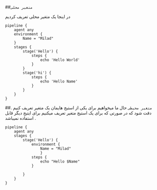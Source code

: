 ##`متغیر محلی`

در اینجا یک متغیر محلی تعریف کردیم


```
pipeline {
    agent any
    environment {
        Name = "Milad"
    }
    stages {
        stage('Hello') {
            steps {
                echo 'Hello World'
            }
        }
        stage('hi') {
            steps {
                echo 'Hello Name'
            }
        }
    }
}
```

##`متغیر محیطی`
حال ما میخواهیم برای یکی از استیج هایمان یک متغیر تعریف کنیم . دقت شود که در صورتی که برای یک استیج متغیر تعریف میکنیم برای ایتیج دیگر قابل استفاده نمیباشد .

```
pipeline {
    agent any
    stages {
        stage('Hello') {
            environment {
                Name = "Milad"
                }
            steps {
                echo "Hello $Name"
            }
        
        }
    }
}
```
